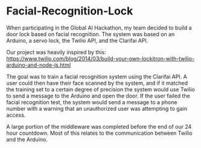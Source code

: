 # Facial-Recognition-Lock
When participating in the Global AI Hackathon, my team decided to build a door lock based on facial recognition.
The system was based on an Arduino, a servo lock, the Twilio API, and the Clarifai API.

Our project was heavily inspired by this: https://www.twilio.com/blog/2014/03/build-your-own-lockitron-with-twilio-arduino-and-node-js.html

The goal was to train a facial recognition system using the Clarifai API. A user could then have their face scanned by the system, and if it matched the training set to a certain degree of precision the system would use Twilio to send a message to the Arduino and open the door. If the user failed the facial recognition test, the system would send a message to a phone number with a warning that an unauthorized user was attempting to gain access.

A large portion of the middleware was completed before the end of our 24 hour countdown. Most of this relates to the communication between Twilio and the Arduino.

